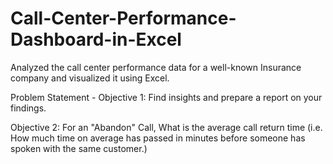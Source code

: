 # Call-Center-Performance-Dashboard-in-Excel
Analyzed the call center performance data for a well-known Insurance company and visualized it using Excel.

Problem Statement -
Objective 1:  Find insights and prepare a report on your findings.

Objective 2: For an "Abandon" Call, What is the average call return time (i.e. How much time on average has passed in minutes before  someone has spoken with the same customer.)
